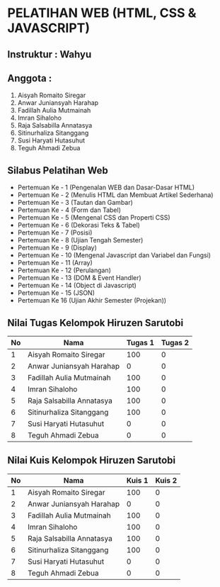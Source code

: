 # PELATIHAN WEB (HTML, CSS & JAVASCRIPT)

## Instruktur : Wahyu
## Anggota : 
1. Aisyah Romaito Siregar
2. Anwar Juniansyah Harahap
3. Fadillah Aulia Mutmainah
4. Imran Sihaloho
5. Raja Salsabilla Annatasya
6. Sitinurhaliza Sitanggang
7. Susi Haryati Hutasuhut
8. Teguh Ahmadi Zebua

## Silabus Pelatihan Web
- Pertemuan Ke - 1 (Pengenalan WEB dan Dasar-Dasar HTML)
- Pertemuan Ke - 2 (Menulis HTML dan Membuat Artikel Sederhana)
- Pertemuan Ke - 3 (Tautan dan Gambar)
- Pertemuan Ke - 4 (Form dan Tabel)
- Pertemuan Ke - 5 (Mengenal CSS dan Properti CSS)
- Pertemuan Ke - 6 (Dekorasi Teks & Tabel)
- Pertemuan Ke - 7 (Posisi)
- Pertemuan Ke - 8 (Ujian Tengah Semester)
- Pertemuan Ke - 9 (Display)
- Pertemuan Ke - 10 (Mengenal Javascript dan Variabel dan Fungsi)
- Pertemuan Ke - 11 (Array)
- Pertemuan Ke - 12 (Perulangan)
- Pertemuan Ke - 13 (DOM & Event Handler)
- Pertemuan Ke - 14 (Object di Javascript)
- Pertemuan Ke - 15 (JSON)
- Pertemuan Ke 16 (Ujian Akhir Semester (Projekan))


## Nilai Tugas Kelompok Hiruzen Sarutobi
| No | Nama | Tugas 1 | Tugas 2 |
| -- | ---- | ------- | ------- |
| 1 | Aisyah Romaito Siregar | 100 | 0 |
| 2 | Anwar Juniansyah Harahap | 0 | 0 |
| 3 | Fadillah Aulia Mutmainah | 100 | 0 |
| 4 | Imran Sihaloho| 100 | 0 |
| 5 | Raja Salsabilla Annatasya | 100 | 0 |
| 6 | Sitinurhaliza Sitanggang | 100 | 0 |
| 7 | Susi Haryati Hutasuhut | 0 | 0 |
| 8 | Teguh Ahmadi Zebua | 0 | 0 |

## Nilai Kuis Kelompok Hiruzen Sarutobi
| No | Nama | Kuis 1 | Kuis 2 |
| -- | ---- | ------ | ------ |
| 1 | Aisyah Romaito Siregar | 100 | 0 |
| 2 | Anwar Juniansyah Harahap | 0 | 0 |
| 3 | Fadillah Aulia Mutmainah | 100 | 0 |
| 4 | Imran Sihaloho| 100 | 0 |
| 5 | Raja Salsabilla Annatasya | 100 | 0 |
| 6 | Sitinurhaliza Sitanggang | 100 | 0 |
| 7 | Susi Haryati Hutasuhut | 0 | 0 |
| 8 | Teguh Ahmadi Zebua | 0 | 0 |